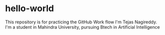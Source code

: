 # hello-world
This repository is for practicing the GitHub Work flow
I'm Tejas Nagireddy. I'm a student in Mahindra University, pursuing Btech in Artificial Intelligence
